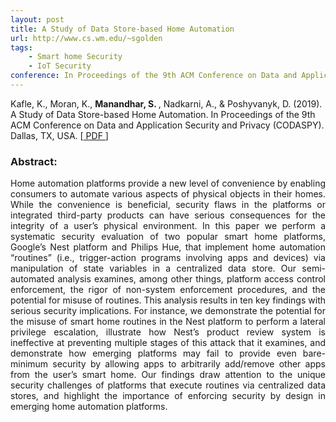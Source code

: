 ```yaml
---
layout: post
title: A Study of Data Store-based Home Automation
url: http://www.cs.wm.edu/~sgolden
tags:
    - Smart home Security
    - IoT Security
conference: In Proceedings of the 9th ACM Conference on Data and Application Security and Privacy (CODASPY)
---
```

Kafle, K., Moran, K., <b> Manandhar, S. </b>, Nadkarni, A., & Poshyvanyk, D. (2019). A Study of Data Store-based Home Automation. In Proceedings of the 9th ACM Conference on Data and Application Security and Privacy (CODASPY). Dallas, TX, USA. [<a href= "https://kaushalkafle.com/pdf/kafle-codaspy19.pdf"> PDF </a> ]

<!--more-->
<p style="color:#f5f5f5">
<h3> Abstract: </h3>
<div style="text-align: justify">
Home automation platforms provide a new level of convenience by enabling consumers to automate various aspects of physical objects in their homes. While the convenience is beneficial, security flaws in the platforms or integrated third-party products can have serious consequences for the integrity of a user’s physical environment. In this paper we perform a systematic security evaluation of two popular smart home platforms, Google’s Nest platform and Philips Hue, that implement home automation “routines” (i.e., trigger-action programs involving apps and devices) via manipulation of state variables in a centralized data store. Our semi-automated analysis examines, among other things, platform access control enforcement, the rigor of non-system enforcement procedures, and the potential for misuse of routines. This analysis results in ten key findings with serious security implications. For instance, we demonstrate the potential for the misuse of smart home routines in the Nest platform to perform a lateral privilege escalation, illustrate how Nest’s product review system is ineffective at preventing multiple stages of this attack that it examines, and demonstrate how emerging platforms may fail to provide even bare-minimum security by allowing apps to arbitrarily add/remove other apps from the user’s smart home. Our findings draw attention to the unique security challenges of platforms that execute routines via centralized data stores, and highlight the importance of enforcing security by design in emerging home automation platforms.
</div>
</p>
<!-- 
## Features

- Full-text search with [simple-jekyll-search](https://github.com/christian-fei/Simple-Jekyll-Search)
- Paginated home page
- Support for featured post images (appears on cards in previews)
- Threaded comments with Disqus
- Google Analytics integration

## Installation instructions

(Instructions are based off of those for the [Polymer Starter Kit](https://github.com/PolymerElements/polymer-starter-kit).)

- Clone this repository or download it as a .zip file and unzip.
- Install jekyll (and any other Ruby gems) with `bundle install`. (Prerequisite: must have Ruby installed. You may also have to install bundler with `gem install bundler`.)
- From the project root folder, run `npm install -g gulp bower && npm install && bower install`. (See the [Polymer Starter Kit installation instructions](https://github.com/PolymerElements/polymer-starter-kit#install-dependencies) for more details or troubleshooting.)

## Structure

- `app/`: All Jekyll content is here. (This is where all the editing happens)
  - `bower_components`: Content installed via bower ends up here
  - `elements/`: Custom web components using Polymer
  - `images/`: User images
  - 'media/': Other user content (PDFs, videos, etc.) for final product
  - `scripts/`: Javascript files
  - `styles/`: Custom CSS
- `dist/`: Built output from Gulp. (Use to publish static content)
- `node_modules`: Content installed via npm goes here

## Deployment

### Serve/watch

`gulp serve`: Starts a jekyll serve process on the default port (4000 or whatever is specified in `_config.yml`).

`gulp serve --port 6666`: Start serving on port `6666`

`gulp serve:dist`: Build as below, and serve the result from the `dist/` directory. (Useful for testing changes to the gulpfile.)

### Build and vulcanize

`gulp`: Builds the files with jekyll, vulcanizes, minimizes, and puts the result in the `dist/` directory. (This can be slow.)

## Deploy

`gulp deploy-gh-pages`: Deploy the current build to the gh-pages branch of your repository.

`gulp build-deploy-gh-pages`: Rebuild and then deploy. (Equivalent to `gulp && gulp deploy-gh-pages`)

## Future Improvements:

- Improve gulp build
    - Minimize JS, CSS, HTML
- Search
    - Ripple effect in search results on click (needs set height)
    - Escape toggles search show
    - arrow keys/tab moves focus on search results
    - better animation for search bar leaving/entering
- Navigation drawer
    - Change hover effect on drawer items (see Google Music)
    - Make selected/active items in drawer colored
- Page transition animations
- Give option of setting card-colorbar color
- Add ripple effect to nav drawer menu items
- Pagination:
    - Maybe replace with actual buttons
    - hover effects like buttons?
    - Handle if it gets too wide for screen? (limit number of page links)
- Tags
    - Show tags with posts
    - Allow filtering by tag
- Add material box or lightbox for images
- Add 'source' option for YAML frontmatter
- increase spacing between list items
- Fix things like header-panel to utilize updates to polymer paper elements

### Known issues

- JS and HTML aren't minimized
- Too much space on cards between end of excerpt and read more button
 -->
